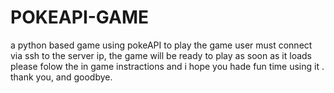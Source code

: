 # POKEAPI-GAME
a python based game using pokeAPI 
to play the game user must connect via ssh to the server ip, the game will be ready to play as soon as it loads 
please folow the in game instractions and i hope you hade fun time using it .
thank you, and goodbye. 
